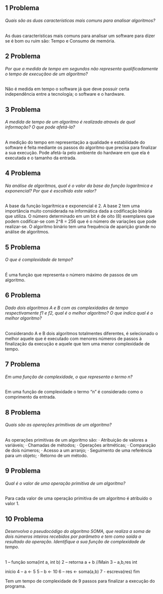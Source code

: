 ## 1 Problema 
###### Quais são as duas características mais comuns para analisar algoritmos?
As duas características mais comuns para analisar um software para dizer se é bom ou ruim são: Tempo e Consumo de memória.

## 2 Problema
###### Por que a medida de tempo em segundos não representa qualificadamente o tempo de execuçãoo de um algoritmo?
Não é medida em tempo o software já que deve possuir certa independência entre a tecnología; o software e o hardware.

## 3 Problema 
###### A medida de tempo de um algoritmo é realizada através de qual informação? O que pode afetá-la?
A medição do tempo em representação a qualidade e estabilidade do software é feita mediante os passos do algoritmo que precisa para finalizar a sua execução.
Pode afetá-la pelo ambiente do hardware em que ela é executada e o tamanho da entrada.

## 4 Problema
###### Na análise de algoritmos, qual é o valor da base da função logarítmica e exponencial? Por que é escolhido este valor?

A base da função logarítmica e exponencial é 2.
A base 2 tem uma importância muito considerada na informática dada a codificação binária que utiliza. O número determinado em um bit é de oito (8) exemplares que podem codificar-se com 2^8 = 256 que é o número de variações que pode realizar-se.
O algoritmo binário tem uma frequência de aparição grande no análise de algoritmos.

## 5 Problema
###### O que é complexidade de tempo?
É uma função que representa o número máximo de passos de um algoritmo.

## 6 Problema
###### Dado dois algoritmos A e B com as complexidades de tempo respectivamente f1 e f2, qual é o melhor algoritmo? O que indica qual é o melhor algoritmo?
Considerando A e B dois algoritmos totalmentes diferentes, é selecionado o melhor aquele que é executado com menores números de passos à finalização da execução e aquele que tem uma menor complexidade de tempo.

## 7 Problema
###### Em uma função de complexidade, o que representa o termo n?
Em uma função de complexidade o termo “n” é considerado como o comprimento da entrada.

## 8 Problema
###### Quais são as operações primitivas de um algoritmo?
As operações primitivas de um algoritmo são:
·        Atribuição de valores a variáveis;
·        Chamadas de métodos;
·        Operações aritméticas;
·        Comparação de dois números;
·        Acesso a um arranjo;
·        Seguimento de uma referência para um objeto;
·        Retorno de um método.

## 9 Problema
###### Qual é o valor de uma operação primitiva de um algoritmo?
Para cada valor de uma operação primitiva de um algoritmo é atribuído o valor 1.

## 10 Problema
###### Desenvolva o pseudocódigo do algoritmo SOMA, que realiza a soma de dois números inteiros recebidos por parâmetro e tem como saída a resultado da operação. Identifique a sua função de complexidade de tempo.
1 – função soma(int a, int b)
2 – retorna a + b
//Main
3 – a,b,res int

início
4 – a <- 5
5 – b <- 10
6 – res <- soma(a,b)
7 - escreva(res)
fim
 
Tem um tempo de complexidade de 9 passos para finalizar a execução do programa.
